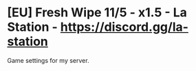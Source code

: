 
# [EU] Fresh Wipe 11/5 - x1.5 - La Station - https://discord.gg/la-station

Game settings for my server.

